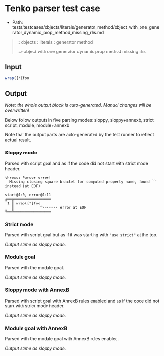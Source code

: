 # Tenko parser test case

- Path: tests/testcases/objects/literals/generator_method/object_with_one_generator_dynamic_prop_method_missing_rhs.md

> :: objects : literals : generator method
>
> ::> object with one generator dynamic prop method missing rhs

## Input

`````js
wrap({*[foo
`````

## Output

_Note: the whole output block is auto-generated. Manual changes will be overwritten!_

Below follow outputs in five parsing modes: sloppy, sloppy+annexb, strict script, module, module+annexb.

Note that the output parts are auto-generated by the test runner to reflect actual result.

### Sloppy mode

Parsed with script goal and as if the code did not start with strict mode header.

`````
throws: Parser error!
  Missing closing square bracket for computed property name, found `` instead (at EOF)

start@1:0, error@1:11
╔══╦═════════════════
 1 ║ wrap({*[foo
   ║            ^------- error at EOF
╚══╩═════════════════

`````

### Strict mode

Parsed with script goal but as if it was starting with `"use strict"` at the top.

_Output same as sloppy mode._

### Module goal

Parsed with the module goal.

_Output same as sloppy mode._

### Sloppy mode with AnnexB

Parsed with script goal with AnnexB rules enabled and as if the code did not start with strict mode header.

_Output same as sloppy mode._

### Module goal with AnnexB

Parsed with the module goal with AnnexB rules enabled.

_Output same as sloppy mode._
